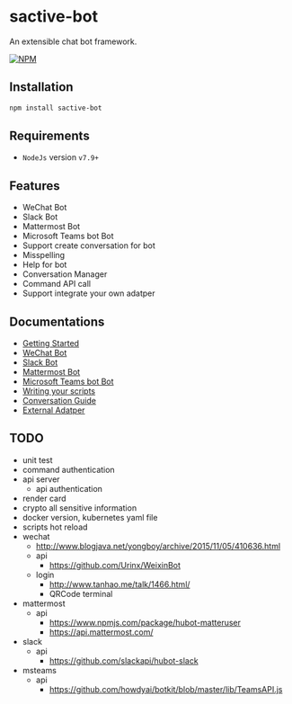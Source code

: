 # sactive-bot
An extensible chat bot framework.

[![NPM](https://nodei.co/npm/sactive-bot.png?downloads=true)](https://nodei.co/npm/sactive-bot/)

## Installation
```bash
npm install sactive-bot
```

## Requirements
- `NodeJs` version `v7.9+`

## Features
- WeChat Bot
- Slack Bot
- Mattermost Bot
- Microsoft Teams bot Bot
- Support create conversation for bot
- Misspelling
- Help for bot
- Conversation Manager
- Command API call
- Support integrate your own adatper

## Documentations
- [Getting Started](docs/getting_started.md)
- [WeChat Bot](docs/wechat_bot.md)
- [Slack Bot](docs/slack_bot.md)
- [Mattermost Bot](docs/mattermost_bot.md)
- [Microsoft Teams bot Bot](docs/msteams_bot.md)
- [Writing your scripts](docs/scripts.md)
- [Conversation Guide](docs/conversation_guide.md)
- [External Adatper](docs/external_adapter.md)

## TODO
- unit test
- command authentication
- api server
  - api authentication
- render card
- crypto all sensitive information
- docker version, kubernetes yaml file
- scripts hot reload
- wechat
  - http://www.blogjava.net/yongboy/archive/2015/11/05/410636.html
  - api
    - https://github.com/Urinx/WeixinBot
  - login
    - http://www.tanhao.me/talk/1466.html/
    - QRCode terminal
- mattermost
  - api
    - https://www.npmjs.com/package/hubot-matteruser
    - https://api.mattermost.com/
- slack
  - api
    - https://github.com/slackapi/hubot-slack
- msteams
  - api
    - https://github.com/howdyai/botkit/blob/master/lib/TeamsAPI.js
